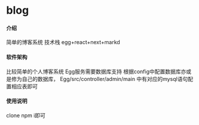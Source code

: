 # blog

#### 介绍
简单的博客系统
   技术栈 egg+react+next+markd


#### 软件架构
比较简单的个人博客系统
Egg服务需要数据库支持 根据config中配置数据库亦或是修为自己的数据库， Egg/src/controller/admin/main 中有对应的mysql语句配置相应表即可

#### 使用说明
clone  npm i即可
